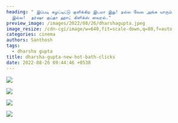 ```yaml
---
heading: " இப்படி கழட்டிட்டு குளிக்கிற இடமா இது! நல்ல வேல அங்க யாரும்
  இல்ல!  தர்ஷா குப்தா ஹாட் கிளிக்ஸ் வைரல்."
preview_image: /images/2022/08/26/dharshagupta.jpeg
image_resize: /cdn-cgi/image/w=640,fit=scale-down,q=80,f=auto
categories: cinema
authors: Santhosh
tags:
  - dharsha gupta
title: dharsha-gupta-new-hot-bath-clicks
date: 2022-08-26 09:44:46 +0530
---
```

![](/images/2022/08/26/dharsha-gupta-new-hot-bath-clicks.jpeg)

![](/images/2022/08/26/dharsha-gupta-new-hot-bath-clicks2.jpeg)

![](/images/2022/08/26/dharsha-gupta-new-hot-bath-clicks4.jpeg)

![](/images/2022/08/26/dharsha-gupta-new-hot-bath-clicks6.jpeg)